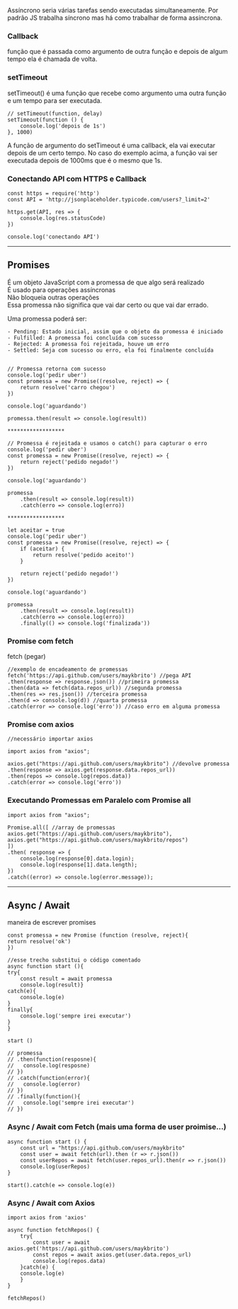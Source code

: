 Assíncrono seria várias tarefas sendo executadas simultaneamente. Por padrão JS trabalha síncrono mas há como trabalhar de forma assincrona.

### Callback
função que é passada como argumento de outra função e depois de algum tempo ela é chamada de volta.

### setTimeout
setTimeout() é uma função que recebe como argumento uma outra função e um tempo para ser executada.

    // setTimeout(function, delay)
    setTimeout(function () {
        console.log('depois de 1s')  
    }, 1000)

A função de argumento do setTimeout é uma callback, ela vai executar depois de um certo tempo. No caso do exemplo acima, a função vai ser executada depois de 1000ms que é o mesmo que 1s.



### Conectando API com HTTPS e Callback
    const https = require('http')
    const API = 'http://jsonplaceholder.typicode.com/users?_limit=2'

    https.get(API, res => {
        console.log(res.statusCode)
    })

    console.log('conectando API')

-------------------------------------------------------------------------------------

## Promises
É um objeto JavaScript com a promessa de que algo será realizado<br>
É usado para operações assíncronas<br>
Não bloqueia outras operações<br>
Essa promessa não significa que vai dar certo ou que vai dar errado.

Uma promessa poderá ser:

    - Pending: Estado inicial, assim que o objeto da promessa é iniciado
    - Fulfilled: A promessa foi concluída com sucesso
    - Rejected: A promessa foi rejeitada, houve um erro
    - Settled: Seja com sucesso ou erro, ela foi finalmente concluída


    // Promessa retorna com sucesso
    console.log('pedir uber') 
    const promessa = new Promise((resolve, reject) => {
        return resolve('carro chegou')
    })

    console.log('aguardando')

    promessa.then(result => console.log(result))

    ******************

    // Promessa é rejeitada e usamos o catch() para capturar o erro
    console.log('pedir uber') 
    const promessa = new Promise((resolve, reject) => {
        return reject('pedido negado!')
    })

    console.log('aguardando')

    promessa
        .then(result => console.log(result))
        .catch(erro => console.log(erro))
    
    ******************

    let aceitar = true
    console.log('pedir uber') 
    const promessa = new Promise((resolve, reject) => {
        if (aceitar) {
            return resolve('pedido aceito!')
        }

        return reject('pedido negado!')
    })

    console.log('aguardando')

    promessa
        .then(result => console.log(result))
        .catch(erro => console.log(erro))
        .finally(() => console.log('finalizada'))


### Promise com fetch
fetch (pegar)

    //exemplo de encadeamento de promessas
    fetch('https://api.github.com/users/maykbrito') //pega API
    .then(response => response.json()) //primeira promessa
    .then(data => fetch(data.repos_url)) //segunda promessa
    .then(res => res.json()) //terceira promessa
    .then(d => console.log(d)) //quarta promessa
    .catch(error => console.log('erro')) //caso erro em alguma promessa



### Promise com axios
    //necessário importar axios

    import axios from "axios";

    axios.get("https://api.github.com/users/maykbrito") //devolve promessa
    .then(response => axios.get(response.data.repos_url))
    .then(repos => console.log(repos.data))
    .catch(error => console.log('erro'))



### Executando Promessas em Paralelo com Promise all

    import axios from "axios";

    Promise.all([ //array de promessas
    axios.get("https://api.github.com/users/maykbrito"),
    axios.get("https://api.github.com/users/maykbrito/repos")
    ])
    .then( response => {
        console.log(response[0].data.login);
        console.log(response[1].data.length);
    })
    .catch((error) => console.log(error.message));


-------------------------------------------------------------------------------------


## Async / Await
maneira de escrever promises

    const promessa = new Promise (function (resolve, reject){
    return resolve('ok')
    })

    //esse trecho substitui o código comentado
    async function start (){
    try{
        const result = await promessa
        console.log(result)}
    catch(e){
        console.log(e)
    }
    finally{
        console.log('sempre irei executar')
    }
    }

    start ()

    // promessa
    // .then(function(resposne){
    //   console.log(resposne)
    // })
    // .catch(function(error){
    //   console.log(error)
    // })
    // .finally(function(){
    //   console.log('sempre irei executar')
    // })



### Async / Await com Fetch (mais uma forma de user proimise...)

    async function start () {
        const url = "https://api.github.com/users/maykbrito"
        const user = await fetch(url).then (r => r.json())
        const userRepos = await fetch(user.repos_url).then(r => r.json())
        console.log(userRepos)
    }

    start().catch(e => console.log(e))


### Async / Await com Axios

    import axios from 'axios'

    async function fetchRepos() {
        try{
            const user = await axios.get('https://api.github.com/users/maykbrito')
            const repos = await axios.get(user.data.repos_url)
            console.log(repos.data)
        }catch(e) {
        console.log(e)
        }
    }

    fetchRepos()
